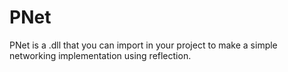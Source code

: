 # PNet
PNet is a .dll that you can import in your project to make a simple networking implementation using reflection.
